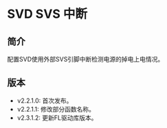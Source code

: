 # SVD SVS 中断
## 简介
配置SVD使用外部SVS引脚中断检测电源的掉电上电情况。

## 版本
- v2.2.1.0: 首次发布。
- v2.2.1.1: 修改部分函数名称。
- v2.3.1.2: 更新FL驱动库版本。
